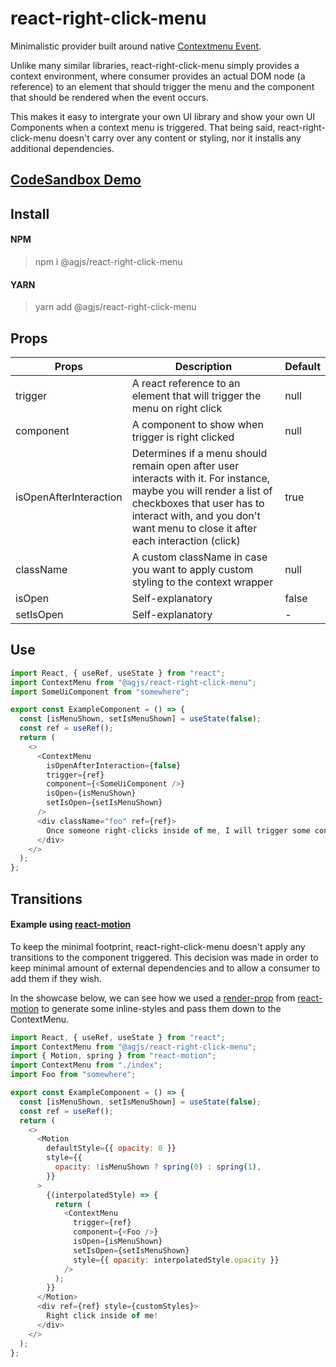 # react-right-click-menu

Minimalistic provider built around native [Contextmenu Event](https://developer.mozilla.org/en-US/docs/Web/API/Element/contextmenu_event).

Unlike many similar libraries, react-right-click-menu simply provides a context environment, where consumer provides an actual DOM node (a reference) to an element that should trigger the menu and the component that should be rendered when the event occurs.

This makes it easy to intergrate your own UI library and show your own UI Components when a context menu is triggered. That being said, react-right-click-menu doesn't carry over any content or styling, nor it installs any additional dependencies.

## [CodeSandbox Demo](https://codesandbox.io/s/elegant-tharp-2vhjg?file=/src/App.js)

## Install

#### NPM

> npm i @agjs/react-right-click-menu

#### YARN

> yarn add @agjs/react-right-click-menu

## Props

| Props                  | Description                                                                                                                                                                                                                       | Default |
| ---------------------- | --------------------------------------------------------------------------------------------------------------------------------------------------------------------------------------------------------------------------------- | ------- |
| trigger                | A react reference to an element that will trigger the menu on right click                                                                                                                                                         | null    |
| component              | A component to show when trigger is right clicked                                                                                                                                                                                 | null    |
| isOpenAfterInteraction | Determines if a menu should remain open after user interacts with it. For instance, maybe you will render a list of checkboxes that user has to interact with, and you don't want menu to close it after each interaction (click) | true    |
| className              | A custom className in case you want to apply custom styling to the context wrapper                                                                                                                                                | null    |
| isOpen                 | Self-explanatory                                                                                                                                                                                                                  | false   |
| setIsOpen              | Self-explanatory                                                                                                                                                                                                                  | -       |

## Use

```js
import React, { useRef, useState } from "react";
import ContextMenu from "@agjs/react-right-click-menu";
import SomeUiComponent from "somewhere";

export const ExampleComponent = () => {
  const [isMenuShown, setIsMenuShown] = useState(false);
  const ref = useRef();
  return (
    <>
      <ContextMenu
        isOpenAfterInteraction={false}
        trigger={ref}
        component={<SomeUiComponent />}
        isOpen={isMenuShown}
        setIsOpen={setIsMenuShown}
      />
      <div className="foo" ref={ref}>
        Once someone right-clicks inside of me, I will trigger some content!
      </div>
    </>
  );
};
```

## Transitions

#### Example using [react-motion](https://github.com/chenglou/react-motion)

To keep the minimal footprint, react-right-click-menu doesn't apply any transitions to the component triggered. This decision was made in order to keep minimal amount of external dependencies and to allow a consumer to add them if they wish.

In the showcase below, we can see how we used a [render-prop](https://reactpatterns.com/#render-prop) from [react-motion](https://github.com/chenglou/react-motion) to generate some inline-styles and pass them down to the ContextMenu.

```js
import React, { useRef, useState } from "react";
import ContextMenu from "@agjs/react-right-click-menu";
import { Motion, spring } from "react-motion";
import ContextMenu from "./index";
import Foo from "somewhere";

export const ExampleComponent = () => {
  const [isMenuShown, setIsMenuShown] = useState(false);
  const ref = useRef();
  return (
    <>
      <Motion
        defaultStyle={{ opacity: 0 }}
        style={{
          opacity: !isMenuShown ? spring(0) : spring(1),
        }}
      >
        {(interpolatedStyle) => {
          return (
            <ContextMenu
              trigger={ref}
              component={<Foo />}
              isOpen={isMenuShown}
              setIsOpen={setIsMenuShown}
              style={{ opacity: interpolatedStyle.opacity }}
            />
          );
        }}
      </Motion>
      <div ref={ref} style={customStyles}>
        Right click inside of me!
      </div>
    </>
  );
};
```
